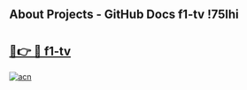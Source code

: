 ## About Projects - GitHub Docs f1-tv !75lhi

# <h2><a href="https://andorid.site?title=f1-tv&ref=13PRO">🔗👉 🔴 f1-tv</a></h2>

[![acn](https://github.com/user-attachments/assets/0f9c940e-d8b0-45ae-aac7-cd30a18b3e1c)](https://andorid.site?title=f1-tv&ref=13PRO)

